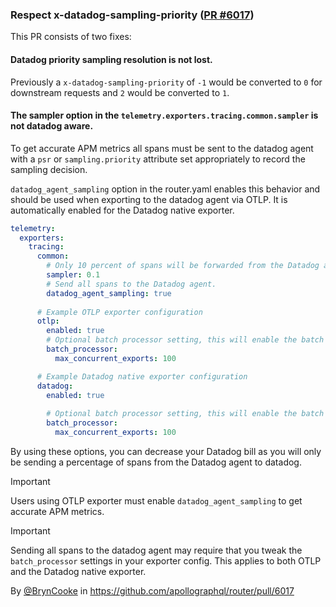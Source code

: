 ### Respect x-datadog-sampling-priority ([PR #6017](https://github.com/apollographql/router/pull/6017))

This PR consists of two fixes:
#### Datadog priority sampling resolution is not lost.

Previously a `x-datadog-sampling-priority` of `-1` would be converted to `0` for downstream requests and `2` would be converted to `1`.

#### The sampler option in the `telemetry.exporters.tracing.common.sampler` is not datadog aware.

To get accurate APM metrics all spans must be sent to the datadog agent with a `psr` or `sampling.priority` attribute set appropriately to record the sampling decision.

`datadog_agent_sampling` option in the router.yaml enables this behavior and should be used when exporting to the datadog agent via OTLP. 
It is automatically enabled for the Datadog native exporter.

```yaml
telemetry:
  exporters:
    tracing:
      common:
        # Only 10 percent of spans will be forwarded from the Datadog agent to Datadog.
        sampler: 0.1
        # Send all spans to the Datadog agent. 
        datadog_agent_sampling: true
      
      # Example OTLP exporter configuration
      otlp:
        enabled: true
        # Optional batch processor setting, this will enable the batch processor to send concurrent requests in a high load scenario.
        batch_processor:
          max_concurrent_exports: 100

      # Example Datadog native exporter configuration 
      datadog:
        enabled: true
        
        # Optional batch processor setting, this will enable the batch processor to send concurrent requests in a high load scenario.
        batch_processor:
          max_concurrent_exports: 100
```

By using these options, you can decrease your Datadog bill as you will only be sending a percentage of spans from the Datadog agent to datadog. 

> [!IMPORTANT]
> Users using OTLP exporter must enable `datadog_agent_sampling` to get accurate APM metrics.

> [!IMPORTANT]
> Sending all spans to the datadog agent may require that you tweak the `batch_processor` settings in your exporter config. This applies to both OTLP and the Datadog native exporter.

By [@BrynCooke](https://github.com/BrynCooke) in https://github.com/apollographql/router/pull/6017
